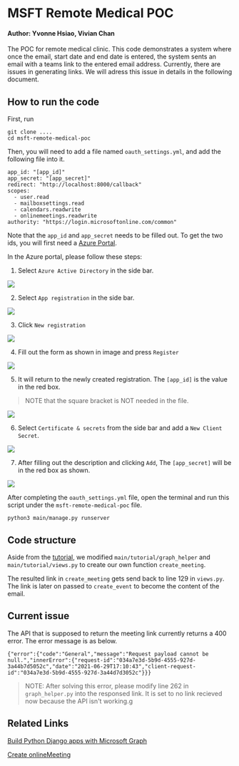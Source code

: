 # MSFT Remote Medical POC
#### Author: Yvonne Hsiao, Vivian Chan

The POC for remote medical clinic.
This code demonstrates a system where once the email, start date and end date is entered, the system sents an email with a teams link to the entered email address.
Currently, there are issues in generating links.
We will adress this issue in details in the following document.

## How to run the code

First, run
```
git clone ....
cd msft-remote-medical-poc
```
Then, you will need to add a file named `oauth_settings.yml`, and add the following file into it.
```
app_id: "[app_id]"
app_secret: "[app_secret]"
redirect: "http://localhost:8000/callback"
scopes:
  - user.read
  - mailboxsettings.read
  - calendars.readwrite
  - onlinemeetings.readwrite
authority: "https://login.microsoftonline.com/common"
```
Note that the `app_id` and `app_secret` needs to be filled out.
To get the two ids, you will first need a [Azure Portal](https://portal.azure.com/).

In the Azure portal, please follow these steps:
1. Select `Azure Active Directory` in the side bar.

![](https://i.imgur.com/W9SXCXl.png)

2. Select `App registration` in the side bar.

![](https://i.imgur.com/yMW7WdE.png)

3. Click `New registration`

![](https://i.imgur.com/tJmP8tJ.png)

4. Fill out the form as shown in image and press `Register`

![](https://i.imgur.com/XRsyRzj.png)

5. It will return to the newly created registration. The `[app_id]` is the value in the red box.
> NOTE that the square bracket is NOT needed in the file.

![](https://i.imgur.com/O3KZ8D4.png)

6. Select `Certificate & secrets` from the side bar and add a `New Client Secret`.

![](https://i.imgur.com/ZnnClmj.png)

7. After filling out the description and clicking `Add`, 
The `[app_secret]` will be in the red box as shown.

![](https://i.imgur.com/hQcbvu3.png)

After completing the `oauth_settings.yml` file, open the terminal and run this script under the `msft-remote-medical-poc` file.
```
python3 main/manage.py runserver
```


## Code structure

Aside from the [tutorial](https://docs.microsoft.com/en-us/graphtutorials/python), we modified `main/tutorial/graph_helper` and `main/tutorial/views.py` to create our own function `create_meeting`.

The resulted link in `create_meeting` gets send back to line 129 in `views.py`.
The link is later on passed to `create_event` to become the content of the email.


## Current issue

The API that is supposed to return the meeting link currently returns a 400 error.
The error message is as below.
```
{"error":{"code":"General","message":"Request payload cannot be null.","innerError":{"request-id":"034a7e3d-5b9d-4555-927d-3a44b7d5052c","date":"2021-06-29T17:10:43","client-request-id":"034a7e3d-5b9d-4555-927d-3a44d7d3052c"}}}
```

> NOTE: After solving this error, please modify line 262 in `graph_helper.py` into the responsed link. It is set to no link recieved now because the API isn't working.g


## Related Links

[Build Python Django apps with Microsoft Graph](https://docs.microsoft.com/en-us/graphtutorials/python)

[Create onlineMeeting](https://docs.microsoft.com/en-us/graph/api/application-post-onlinemeetings?view=graph-rest-beta&tabs=javascript)

